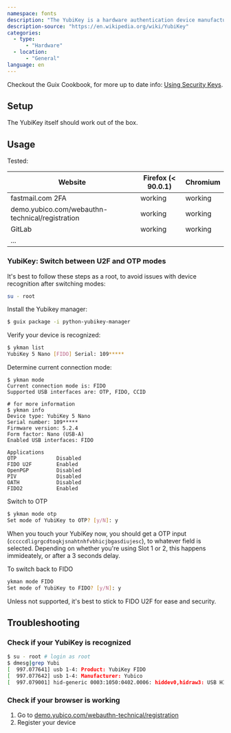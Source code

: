 ```yaml
---
namespace: fonts
description: "The YubiKey is a hardware authentication device manufactured by Yubico to protect access to computers, networks, and online services that supports one-time passwords, public-key cryptography, and authentication, and the Universal 2nd Factor (U2F) and FIDO2 protocols[1] developed by the FIDO Alliance. It allows users to securely log into their accounts by emitting one-time passwords or using a FIDO-based public/private key pair generated by the device."
description-source: "https://en.wikipedia.org/wiki/YubiKey"
categories:
  - type:
      - "Hardware"
  - location:
      - "General"
language: en
---
```


Checkout the Guix Cookbook, for more up to date info: [Using Security Keys](https://guix.gnu.org/cookbook/en/html_node/Using-security-keys.html).

## Setup

The YubiKey itself should work out of the box.

## Usage

Tested:

| Website                                         | Firefox (< 90.0.1) | Chromium |
| ----------------------------------------------- | ------------------ | -------- |
| fastmail.com 2FA                                | working            | working  |
| demo.yubico.com/webauthn-technical/registration | working            | working  |
| GitLab                                          | working            | working  |
| ...                                             |                    |          |

### YubiKey: Switch between U2F and OTP modes

It's best to follow these steps as a root, to avoid issues with device recognition after switching modes:

```sh
su - root
```

Install the Yubikey manager:

```sh
$ guix package -i python-yubikey-manager
```

Verify your device is recognized:

```sh
$ ykman list
YubiKey 5 Nano [FIDO] Serial: 109*****
```

Determine current connection mode:

```
$ ykman mode
Current connection mode is: FIDO
Supported USB interfaces are: OTP, FIDO, CCID

# for more information
$ ykman info
Device type: YubiKey 5 Nano
Serial number: 109*****
Firmware version: 5.2.4
Form factor: Nano (USB-A)
Enabled USB interfaces: FIDO

Applications
OTP             Disabled
FIDO U2F        Enabled 
OpenPGP         Disabled
PIV             Disabled
OATH            Disabled
FIDO2           Enabled
```

Switch to OTP

```sh
$ ykman mode otp
Set mode of YubiKey to OTP? [y/N]: y
```

When you touch your YubiKey now, you should get a OTP input (`cccccdligrgcdtoqkjsnahtnhfvbhicjbgasdiujesc`), to whatever field is selected. Depending on whether you're using Slot 1 or 2, this happens immideately, or after a 3 seconds delay.

To switch back to FIDO

```sh
ykman mode FIDO
Set mode of YubiKey to FIDO? [y/N]: y
```

Unless not supported, it's best to stick to FIDO U2F for ease and security.

## Troubleshooting

### Check if your YubiKey is recognized

```sh
$ su - root # login as root
$ dmesg|grep Yubi
[  997.077641] usb 1-4: Product: YubiKey FIDO
[  997.077642] usb 1-4: Manufacturer: Yubico
[  997.079001] hid-generic 0003:1050:0402.0006: hiddev0,hidraw3: USB HID v1.10 Device [Yubico YubiKey FIDO] on usb-0000:00:14.0-4/input0
```

### Check if your browser is working

1. Go to [demo.yubico.com/webauthn-technical/registration](https://demo.yubico.com/webauthn-technical/registration)
2. Register your device
